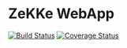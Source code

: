 ZeKKe WebApp
============

[![Build Status](https://travis-ci.org/dan-zx/zekke-webapp.svg?branch=feature%2Fmongodb)](https://travis-ci.org/dan-zx/zekke-webapp)
[![Coverage Status](https://coveralls.io/repos/github/dan-zx/zekke-webapp/badge.svg?branch=feature%2Fmongodb)](https://coveralls.io/github/dan-zx/zekke-webapp?branch=feature%2Fmongodb)

